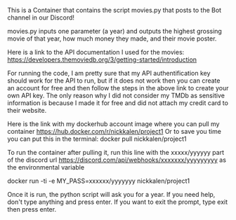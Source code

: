 This is a Container that contains the script movies.py that posts to the Bot channel in our Discord!

movies.py inputs one parameter (a year) and outputs the highest grossing movie of that year, how much money they made, and their movie poster.

Here is a link to the API documentation I used for the movies:
https://developers.themoviedb.org/3/getting-started/introduction

For running the code, I am pretty sure that my API authentification key should work for the API to run, but if it does not work then you can create an account for free and then follow the steps in the above link to create your own API key. The only reason why I did not consider my TMDb as sensitive information is because I made it for free and did not attach my credit card to their website.

Here is the link with my dockerhub account image where you can pull my container
https://hub.docker.com/r/nickkalen/project1
Or to save you time you can put this in the terminal:
docker pull nickkalen/project1

To run the container after pulling it, run this line with the xxxxx/yyyyyy part of the discord
url https://discord.com/api/webhooks/xxxxxxx/yyyyyyyyy as the environmental variable

docker run -ti -e MY_PASS=xxxxxx/yyyyyyy nickkalen/project1

Once it is run, the python script will ask you for a year. If you need help, don't type anything and press enter. If you want to exit the prompt, type exit then press enter.


